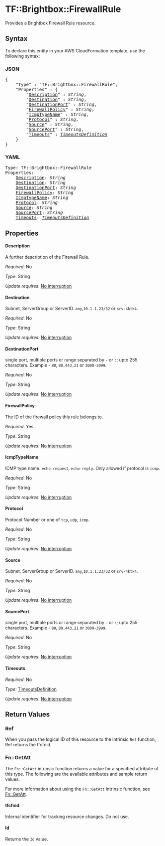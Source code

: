 # TF::Brightbox::FirewallRule

Provides a Brightbox Firewall Rule resource.

## Syntax

To declare this entity in your AWS CloudFormation template, use the following syntax:

### JSON

<pre>
{
    "Type" : "TF::Brightbox::FirewallRule",
    "Properties" : {
        "<a href="#description" title="Description">Description</a>" : <i>String</i>,
        "<a href="#destination" title="Destination">Destination</a>" : <i>String</i>,
        "<a href="#destinationport" title="DestinationPort">DestinationPort</a>" : <i>String</i>,
        "<a href="#firewallpolicy" title="FirewallPolicy">FirewallPolicy</a>" : <i>String</i>,
        "<a href="#icmptypename" title="IcmpTypeName">IcmpTypeName</a>" : <i>String</i>,
        "<a href="#protocol" title="Protocol">Protocol</a>" : <i>String</i>,
        "<a href="#source" title="Source">Source</a>" : <i>String</i>,
        "<a href="#sourceport" title="SourcePort">SourcePort</a>" : <i>String</i>,
        "<a href="#timeouts" title="Timeouts">Timeouts</a>" : <i><a href="timeoutsdefinition.md">TimeoutsDefinition</a></i>
    }
}
</pre>

### YAML

<pre>
Type: TF::Brightbox::FirewallRule
Properties:
    <a href="#description" title="Description">Description</a>: <i>String</i>
    <a href="#destination" title="Destination">Destination</a>: <i>String</i>
    <a href="#destinationport" title="DestinationPort">DestinationPort</a>: <i>String</i>
    <a href="#firewallpolicy" title="FirewallPolicy">FirewallPolicy</a>: <i>String</i>
    <a href="#icmptypename" title="IcmpTypeName">IcmpTypeName</a>: <i>String</i>
    <a href="#protocol" title="Protocol">Protocol</a>: <i>String</i>
    <a href="#source" title="Source">Source</a>: <i>String</i>
    <a href="#sourceport" title="SourcePort">SourcePort</a>: <i>String</i>
    <a href="#timeouts" title="Timeouts">Timeouts</a>: <i><a href="timeoutsdefinition.md">TimeoutsDefinition</a></i>
</pre>

## Properties

#### Description

A further description of the Firewall Rule.

_Required_: No

_Type_: String

_Update requires_: [No interruption](https://docs.aws.amazon.com/AWSCloudFormation/latest/UserGuide/using-cfn-updating-stacks-update-behaviors.html#update-no-interrupt)

#### Destination

Subnet, ServerGroup or ServerID. `any`,`10.1.1.23/32` or `srv-4ktk4`.

_Required_: No

_Type_: String

_Update requires_: [No interruption](https://docs.aws.amazon.com/AWSCloudFormation/latest/UserGuide/using-cfn-updating-stacks-update-behaviors.html#update-no-interrupt)

#### DestinationPort

single port, multiple ports or range separated by `-` or `:`; upto 255 characters. Example - `80`, `80,443,21` or `3000-3999`.

_Required_: No

_Type_: String

_Update requires_: [No interruption](https://docs.aws.amazon.com/AWSCloudFormation/latest/UserGuide/using-cfn-updating-stacks-update-behaviors.html#update-no-interrupt)

#### FirewallPolicy

The ID of the firewall policy this rule belongs to.

_Required_: Yes

_Type_: String

_Update requires_: [No interruption](https://docs.aws.amazon.com/AWSCloudFormation/latest/UserGuide/using-cfn-updating-stacks-update-behaviors.html#update-no-interrupt)

#### IcmpTypeName

ICMP type name. `echo-request`, `echo-reply`. Only allowed if protocol is `icmp`.

_Required_: No

_Type_: String

_Update requires_: [No interruption](https://docs.aws.amazon.com/AWSCloudFormation/latest/UserGuide/using-cfn-updating-stacks-update-behaviors.html#update-no-interrupt)

#### Protocol

Protocol Number or one of `tcp`, `udp`, `icmp`.

_Required_: No

_Type_: String

_Update requires_: [No interruption](https://docs.aws.amazon.com/AWSCloudFormation/latest/UserGuide/using-cfn-updating-stacks-update-behaviors.html#update-no-interrupt)

#### Source

Subnet, ServerGroup or ServerID. `any`,`10.1.1.23/32` or `srv-4ktk4`.

_Required_: No

_Type_: String

_Update requires_: [No interruption](https://docs.aws.amazon.com/AWSCloudFormation/latest/UserGuide/using-cfn-updating-stacks-update-behaviors.html#update-no-interrupt)

#### SourcePort

single port, multiple ports or range separated by `-` or `:`; upto 255 characters. Example - `80`, `80,443,21` or `3000-3999`.

_Required_: No

_Type_: String

_Update requires_: [No interruption](https://docs.aws.amazon.com/AWSCloudFormation/latest/UserGuide/using-cfn-updating-stacks-update-behaviors.html#update-no-interrupt)

#### Timeouts

_Required_: No

_Type_: <a href="timeoutsdefinition.md">TimeoutsDefinition</a>

_Update requires_: [No interruption](https://docs.aws.amazon.com/AWSCloudFormation/latest/UserGuide/using-cfn-updating-stacks-update-behaviors.html#update-no-interrupt)

## Return Values

### Ref

When you pass the logical ID of this resource to the intrinsic `Ref` function, Ref returns the tfcfnid.

### Fn::GetAtt

The `Fn::GetAtt` intrinsic function returns a value for a specified attribute of this type. The following are the available attributes and sample return values.

For more information about using the `Fn::GetAtt` intrinsic function, see [Fn::GetAtt](https://docs.aws.amazon.com/AWSCloudFormation/latest/UserGuide/intrinsic-function-reference-getatt.html).

#### tfcfnid

Internal identifier for tracking resource changes. Do not use.

#### Id

Returns the <code>Id</code> value.

